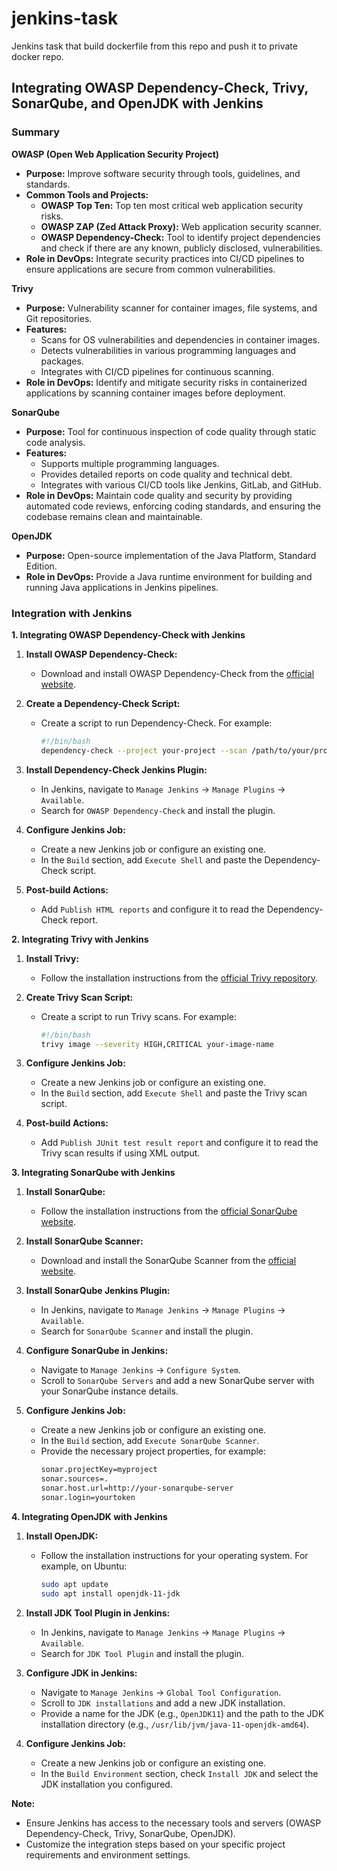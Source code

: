# jenkins-task
Jenkins task that build dockerfile from this repo and push it to private docker repo.  

## Integrating OWASP Dependency-Check, Trivy, SonarQube, and OpenJDK with Jenkins

### Summary

**OWASP (Open Web Application Security Project)**
- **Purpose:** Improve software security through tools, guidelines, and standards.
- **Common Tools and Projects:**
  - **OWASP Top Ten:** Top ten most critical web application security risks.
  - **OWASP ZAP (Zed Attack Proxy):** Web application security scanner.
  - **OWASP Dependency-Check:** Tool to identify project dependencies and check if there are any known, publicly disclosed, vulnerabilities.
- **Role in DevOps:** Integrate security practices into CI/CD pipelines to ensure applications are secure from common vulnerabilities.

**Trivy**
- **Purpose:** Vulnerability scanner for container images, file systems, and Git repositories.
- **Features:**
  - Scans for OS vulnerabilities and dependencies in container images.
  - Detects vulnerabilities in various programming languages and packages.
  - Integrates with CI/CD pipelines for continuous scanning.
- **Role in DevOps:** Identify and mitigate security risks in containerized applications by scanning container images before deployment.

**SonarQube**
- **Purpose:** Tool for continuous inspection of code quality through static code analysis.
- **Features:**
  - Supports multiple programming languages.
  - Provides detailed reports on code quality and technical debt.
  - Integrates with various CI/CD tools like Jenkins, GitLab, and GitHub.
- **Role in DevOps:** Maintain code quality and security by providing automated code reviews, enforcing coding standards, and ensuring the codebase remains clean and maintainable.

**OpenJDK**
- **Purpose:** Open-source implementation of the Java Platform, Standard Edition.
- **Role in DevOps:** Provide a Java runtime environment for building and running Java applications in Jenkins pipelines.

### Integration with Jenkins

**1. Integrating OWASP Dependency-Check with Jenkins**
1. **Install OWASP Dependency-Check:**
   - Download and install OWASP Dependency-Check from the [official website](https://jeremylong.github.io/DependencyCheck/).

2. **Create a Dependency-Check Script:**
   - Create a script to run Dependency-Check. For example:
     ```bash
     #!/bin/bash
     dependency-check --project your-project --scan /path/to/your/project --format HTML --out dependency-check-report.html
     ```

3. **Install Dependency-Check Jenkins Plugin:**
   - In Jenkins, navigate to `Manage Jenkins` -> `Manage Plugins` -> `Available`.
   - Search for `OWASP Dependency-Check` and install the plugin.

4. **Configure Jenkins Job:**
   - Create a new Jenkins job or configure an existing one.
   - In the `Build` section, add `Execute Shell` and paste the Dependency-Check script.

5. **Post-build Actions:**
   - Add `Publish HTML reports` and configure it to read the Dependency-Check report.


**2. Integrating Trivy with Jenkins**
1. **Install Trivy:**
   - Follow the installation instructions from the [official Trivy repository](https://github.com/aquasecurity/trivy).

2. **Create Trivy Scan Script:**
   - Create a script to run Trivy scans. For example:
     ```bash
     #!/bin/bash
     trivy image --severity HIGH,CRITICAL your-image-name
     ```

3. **Configure Jenkins Job:**
   - Create a new Jenkins job or configure an existing one.
   - In the `Build` section, add `Execute Shell` and paste the Trivy scan script.

4. **Post-build Actions:**
   - Add `Publish JUnit test result report` and configure it to read the Trivy scan results if using XML output.

**3. Integrating SonarQube with Jenkins**
1. **Install SonarQube:**
   - Follow the installation instructions from the [official SonarQube website](https://www.sonarqube.org/downloads/).

2. **Install SonarQube Scanner:**
   - Download and install the SonarQube Scanner from the [official website](https://docs.sonarqube.org/latest/analysis/scan/sonarscanner/).

3. **Install SonarQube Jenkins Plugin:**
   - In Jenkins, navigate to `Manage Jenkins` -> `Manage Plugins` -> `Available`.
   - Search for `SonarQube Scanner` and install the plugin.

4. **Configure SonarQube in Jenkins:**
   - Navigate to `Manage Jenkins` -> `Configure System`.
   - Scroll to `SonarQube Servers` and add a new SonarQube server with your SonarQube instance details.

5. **Configure Jenkins Job:**
   - Create a new Jenkins job or configure an existing one.
   - In the `Build` section, add `Execute SonarQube Scanner`.
   - Provide the necessary project properties, for example:
     ```bash
     sonar.projectKey=myproject
     sonar.sources=.
     sonar.host.url=http://your-sonarqube-server
     sonar.login=yourtoken
     ```

**4. Integrating OpenJDK with Jenkins**
1. **Install OpenJDK:**
   - Follow the installation instructions for your operating system. For example, on Ubuntu:
     ```bash
     sudo apt update
     sudo apt install openjdk-11-jdk
     ```

2. **Install JDK Tool Plugin in Jenkins:**
   - In Jenkins, navigate to `Manage Jenkins` -> `Manage Plugins` -> `Available`.
   - Search for `JDK Tool Plugin` and install the plugin.

3. **Configure JDK in Jenkins:**
   - Navigate to `Manage Jenkins` -> `Global Tool Configuration`.
   - Scroll to `JDK installations` and add a new JDK installation.
   - Provide a name for the JDK (e.g., `OpenJDK11`) and the path to the JDK installation directory (e.g., `/usr/lib/jvm/java-11-openjdk-amd64`).

4. **Configure Jenkins Job:**
   - Create a new Jenkins job or configure an existing one.
   - In the `Build Environment` section, check `Install JDK` and select the JDK installation you configured.

**Note:**
- Ensure Jenkins has access to the necessary tools and servers (OWASP Dependency-Check, Trivy, SonarQube, OpenJDK).
- Customize the integration steps based on your specific project requirements and environment settings.



